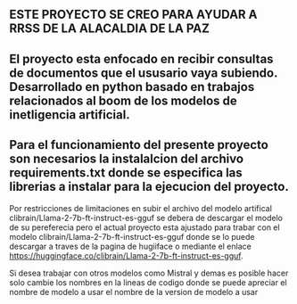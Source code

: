ESTE PROYECTO SE CREO PARA AYUDAR A RRSS DE LA ALACALDIA DE LA PAZ 
------------------------------------------------------------------
El proyecto esta enfocado en recibir consultas de documentos que el ususario vaya subiendo.
Desarrollado en python basado en trabajos relacionados al boom de los modelos de inetligencia artificial.
-----------------------------------------------------------------
Para el funcionamiento del presente proyecto son necesarios la instalalcion del archivo requirements.txt
donde se especifica las librerias a instalar para la ejecucion del proyecto.
----------------------------------------------------------------
Por restricciones de limitaciones en subir el archivo del modelo artifical clibrain/Llama-2-7b-ft-instruct-es-gguf
se debera de descargar el modelo de su pereferecia pero el actual proyecto esta ajustado para trabar con el modelo 
clibrain/Llama-2-7b-ft-instruct-es-gguf donde se lo puede descargar a traves de la pagina de hugiiface o mediante el 
enlace https://huggingface.co/clibrain/Llama-2-7b-ft-instruct-es-gguf. 

Si desea trabajar con otros modelos como Mistral y demas es posible hacer solo cambie los nombres en la lineas de codigo
donde se puede apreciar el nombre de modelo a usar el nombre de la version de modelo a usar
